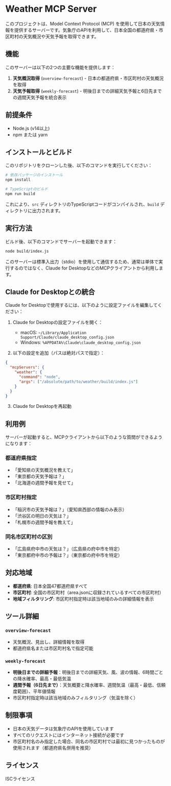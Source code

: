 # Weather MCP Server

このプロジェクトは、Model Context Protocol (MCP) を使用して日本の天気情報を提供するサーバーです。気象庁のAPIを利用して、日本全国の都道府県・市区町村の天気概況や天気予報を取得できます。

## 機能

このサーバーは以下の2つの主要な機能を提供します：

1. **天気概況取得** (`overview-forecast`) - 日本の都道府県・市区町村の天気概況を取得
2. **天気予報取得** (`weekly-forecast`) - 明後日までの詳細天気予報と6日先までの週間天気予報を統合表示

## 前提条件

- Node.js (v14以上)
- npm または yarn

## インストールとビルド

このリポジトリをクローンした後、以下のコマンドを実行してください：

```bash
# 依存パッケージのインストール
npm install

# TypeScriptのビルド
npm run build
```

これにより、`src` ディレクトリのTypeScriptコードがコンパイルされ、`build` ディレクトリに出力されます。

## 実行方法

ビルド後、以下のコマンドでサーバーを起動できます：

```bash
node build/index.js
```

このサーバーは標準入出力（stdio）を使用して通信するため、通常は単体で実行するのではなく、Claude for DesktopなどのMCPクライアントから利用します。

## Claude for Desktopとの統合

Claude for Desktopで使用するには、以下のように設定ファイルを編集してください：

1. Claude for Desktopの設定ファイルを開く：
   - macOS: `~/Library/Application Support/Claude/claude_desktop_config.json`
   - Windows: `%APPDATA%\Claude\claude_desktop_config.json`

2. 以下の設定を追加（パスは絶対パスで指定）：

```json
{
  "mcpServers": {
    "weather": {
      "command": "node",
      "args": ["/absolute/path/to/weather/build/index.js"]
    }
  }
}
```

3. Claude for Desktopを再起動

## 利用例

サーバーが起動すると、MCPクライアントから以下のような質問ができるようになります：

### 都道府県指定
- 「愛知県の天気概況を教えて」
- 「東京都の天気予報は？」
- 「北海道の週間予報を見せて」

### 市区町村指定
- 「稲沢市の天気予報は？」（愛知県西部の情報のみ表示）
- 「渋谷区の明日の天気は？」
- 「札幌市の週間予報を教えて」

### 同名市区町村の区別
- 「広島県府中市の天気は？」（広島県の府中市を特定）
- 「東京都府中市の予報は？」（東京都の府中市を特定）

## 対応地域

- **都道府県**: 日本全国47都道府県すべて
- **市区町村**: 全国の市区町村（area.jsonに収録されているすべての市区町村）
- **地域フィルタリング**: 市区町村指定時は該当地域のみの詳細情報を表示

## ツール詳細

### `overview-forecast`
- 天気概況、見出し、詳細情報を取得
- 都道府県名または市区町村名で指定可能

### `weekly-forecast`
- **明後日までの詳細予報**：明後日までの詳細天気、風、波の情報、6時間ごとの降水確率、最高・最低気温
- **週間予報（6日先まで）**：天気概要と降水確率、週間気温（最高・最低、信頼度範囲）、平年値情報
- 市区町村指定時は該当地域のみフィルタリング（気温を除く）

## 制限事項

- 日本の天気データは気象庁のAPIを使用しています
- すべてのリクエストにはインターネット接続が必要です
- 市区町村名のみ指定した場合、同名の市区町村では最初に見つかったものが使用されます（都道府県名併用を推奨）

## ライセンス

ISCライセンス
